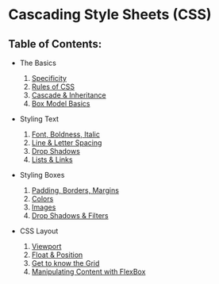 # Cascading Style Sheets (CSS)

## Table of Contents:
* The Basics
    1. [Specificity](https://github.com/kale-stew/css-notes/blob/master/The%20Basics/README.md/#css-specificity)
    2. [Rules of CSS](https://github.com/kale-stew/css-notes/blob/master/The%20Basics/README.md/##)
    3. [Cascade & Inheritance](https://github.com/kale-stew/css-notes/blob/master/The%20Basics/README.md/##)
    4. [Box Model Basics](https://github.com/kale-stew/css-notes/blob/master/The%20Basics/README.md/##)

* Styling Text
    1. [Font, Boldness, Italic](https://github.com/kale-stew/css-notes/blob/master/Styling%20Text/README.md/##)
    2. [Line & Letter Spacing](https://github.com/kale-stew/css-notes/blob/master/Styling%20Text/README.md/##) 
    3. [Drop Shadows](https://github.com/kale-stew/css-notes/blob/master/Styling%20Text/README.md/##)
    4. [Lists & Links](https://github.com/kale-stew/css-notes/blob/master/Styling%20Text/README.md/##)

* Styling Boxes
    1. [Padding, Borders, Margins](https://github.com/kale-stew/css-notes/blob/master/Styling%20Boxes/README.md/#padding-borders-margins)
    2. [Colors](https://github.com/kale-stew/css-notes/blob/master/Styling%20Boxes/README.md/##colors)
    3. [Images](https://github.com/kale-stew/css-notes/blob/master/Styling%20Boxes/README.md/##images)
    4. [Drop Shadows & Filters](https://github.com/kale-stew/css-notes/blob/master/Styling%20Boxes/README.md/##drop-shadows)

* CSS Layout
    1. [Viewport](https://github.com/kale-stew/css-notes/blob/master/Styling%20Layouts/README.md/##)
    2. [Float & Position](https://github.com/kale-stew/css-notes/blob/master/Styling%20Layouts/README.md/##)
    3. [Get to know the Grid](https://github.com/kale-stew/css-notes/blob/master/Styling%20Layouts/README.md/##)
    4. [Manipulating Content with FlexBox](https://github.com/kale-stew/css-notes/blob/master/Styling%20Layouts/README.md/##)
